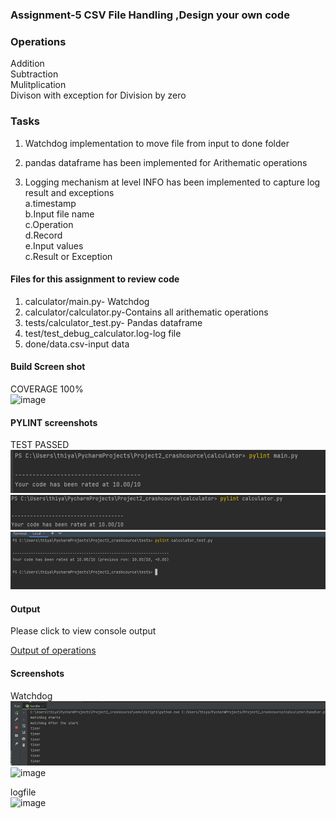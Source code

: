 ### Assignment-5 CSV File Handling ,Design your own code

### Operations
Addition<br/>
Subtraction<br/>
Mulitplication<br/>
Divison with exception for Division by zero

### Tasks
1. Watchdog implementation to move file from input to done folder<br/>
2. pandas dataframe has been implemented for Arithematic operations<br/>

3. Logging mechanism at level INFO has been implemented to capture log result and exceptions<br/> 
    a.timestamp<br/>
    b.Input file name <br/>
    c.Operation<br/>
    d.Record<br/>
    e.Input values <br/>
    c.Result or Exception<br/>


#### Files for this assignment to review code
1. calculator/main.py- Watchdog<br/>
2. calculator/calculator.py-Contains all arithematic operations<br/>
3. tests/calculator_test.py- Pandas dataframe<br/>
4. test/test_debug_calculator.log-log file<br/>
5. done/data.csv-input data <br/>

#### Build Screen shot <br/>
COVERAGE 100%<BR/>
![image](https://user-images.githubusercontent.com/90334123/144361678-70e29b95-a71b-459b-91d7-dcc8af543e94.png)

#### PYLINT screenshots
TEST PASSED <br/>
![img_5.png](img_5.png)
![img_6.png](img_6.png)
![img_7.png](img_7.png)




#### Output
Please click to view console output 

[Output of operations](https://drive.google.com/file/d/1hU6zzddnmpaMn-mXxmbxDoUOpDZdexC4/view?usp=sharing)



#### Screenshots
Watchdog<br/>
![img.png](img.png)
![image](https://user-images.githubusercontent.com/90334123/144515114-465e1102-14c9-416e-8f22-2e7218a54f68.png)

logfile<br/>
![image](https://user-images.githubusercontent.com/90334123/144478701-b40881ff-62a7-4032-9fe7-f050c8be71e9.png)











